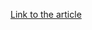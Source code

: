[Link to the article](https://blog.eclecticiq.com/the-ransomware-evolution-landscape-part-2-gandcrab-sodinokibi-and-how-to-scam-a-raas-operator?hsLang=en)
